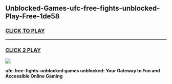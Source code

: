 
## Unblocked-Games-ufc-free-fights-unblocked-Play-Free-1de58
<h3>
<a href="https://premium76.site?title=ufc-free-fights-unblocked&ref=18A1">CLICK TO PLAY</a></h3>
<hr>

<h3>
<a href="https://premium76.site?title=ufc-free-fights-unblocked&ref=18A1">CLICK 2 PLAY</a>
  
</h3>

<a href="https://premium76.site?title=ufc-free-fights-unblocked&ref=18A1"><img src="https://clearcache.store/games.png"></a>


**ufc-free-fights-unblocked games unblocked: Your Gateway to Fun and Accessible Online Gaming**
